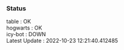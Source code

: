 ### Status


table : OK  
hogwarts : OK  
icy-bot : DOWN  
Latest Update : 2022-10-23 12:21:40.412485
